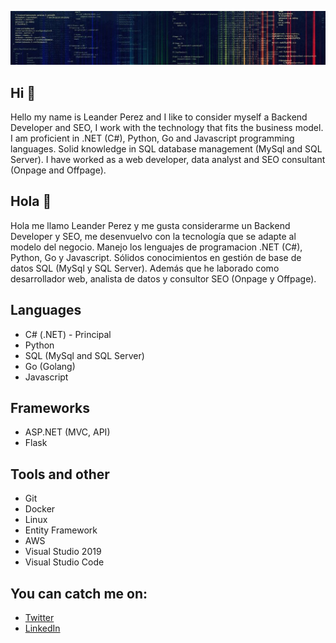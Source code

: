 ![GitHub Logo](https://raw.githubusercontent.com/leanderp/leanderp/main/logo1.jpg)

## Hi  👋

Hello my name is Leander Perez and I like to consider myself a Backend Developer and SEO, I work with the technology that fits the business model. I am proficient in .NET (C#), Python, Go and Javascript programming languages. Solid knowledge in SQL database management (MySql and SQL Server). I have worked as a web developer, data analyst and SEO consultant (Onpage and Offpage).


## Hola  👋

Hola me llamo Leander Perez y me gusta considerarme un Backend Developer y SEO, me desenvuelvo con la tecnología que se adapte al modelo del negocio. Manejo los lenguajes de programacion .NET (C#), Python, Go y Javascript. Sólidos conocimientos en gestión de base de datos SQL (MySql y SQL Server). Además que he laborado como desarrollador web, analista de datos y consultor SEO (Onpage y Offpage).

## Languages
* C# (.NET) - Principal
* Python
* SQL (MySql and SQL Server)
* Go (Golang)
* Javascript

## Frameworks
* ASP.NET (MVC, API)
* Flask

## Tools and other
* Git
* Docker
* Linux
* Entity Framework
* AWS
* Visual Studio 2019
* Visual Studio Code

##  You can catch me on:
* [Twitter](https://twitter.com/leanderperez_)
* [LinkedIn](https://www.linkedin.com/in/leander-perez/)
